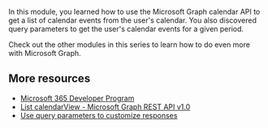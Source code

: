 In this module, you learned how to use the Microsoft Graph calendar API to get a list of calendar events from the user's calendar. You also discovered query parameters to get the user's calendar events for a given period.

Check out the other modules in this series to learn how to do even more with Microsoft Graph.

## More resources

- [Microsoft 365 Developer Program](https://developer.microsoft.com/microsoft-365/dev-program?WT.mc_id=m365-16105-cxa)
- [List calendarView - Microsoft Graph REST API v1.0](/graph/api/user-list-calendarview?WT.mc_id=m365-16105-cxa)
- [Use query parameters to customize responses](/graph/query-parameters?WT.mc_id=m365-16105-cxa)
